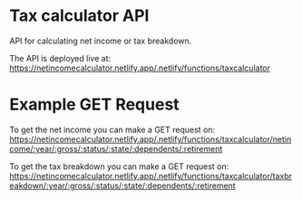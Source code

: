 # Tax calculator API
API for calculating net income or tax breakdown.

The API is deployed live at: https://netincomecalculator.netlify.app/.netlify/functions/taxcalculator

# Example GET Request
To get the net income you can make a GET request on:
https://netincomecalculator.netlify.app/.netlify/functions/taxcalculator/netincome/:year/:gross/:status/:state/:dependents/:retirement

To get the tax breakdown you can make a GET request on: 
https://netincomecalculator.netlify.app/.netlify/functions/taxcalculator/taxbreakdown/:year/:gross/:status/:state/:dependents/:retirement